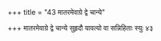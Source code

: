 +++
title = "43 मातरमेवाग्रे द्वे चान्ये"

+++
मातरमेवाग्रे द्वे चान्ये सुहृदौ यावत्यो वा सन्निहिताः स्युः ४३